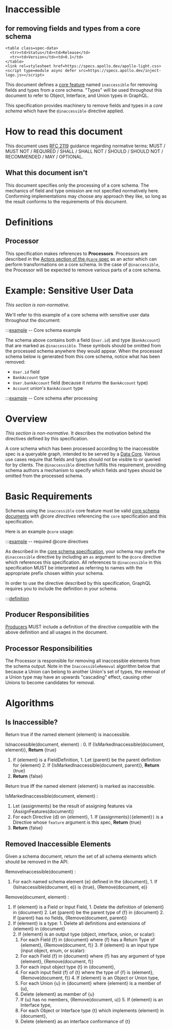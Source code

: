 # Inaccessible

<h2>for removing fields and types from a core schema</h2>

```raw html
<table class=spec-data>
  <tr><td>Status</td><td>Release</td>
  <tr><td>Version</td><td>0.1</td>
</table>
<link rel=stylesheet href=https://specs.apollo.dev/apollo-light.css>
<script type=module async defer src=https://specs.apollo.dev/inject-logo.js></script>
```

This document defines a [core feature](https://specs.apollo.dev/core) named `inaccessible` for removing fields and types from a core schema. "Types" will be used throughout this document to refer to Object, Interface, and Union types in GraphQL.

This specification provides machinery to remove fields and types in a *core schema* which have the `@inaccessible` directive applied.

# How to read this document

This document uses [RFC 2119](https://www.ietf.org/rfc/rfc2119.txt) guidance regarding normative terms: MUST / MUST NOT / REQUIRED / SHALL / SHALL NOT / SHOULD / SHOULD NOT / RECOMMENDED / MAY / OPTIONAL.

## What this document isn't

This document specifies only the processing of a core schema. The mechanics of field and type omission are not specified normatively here. Conforming implementations may choose any approach they like, so long as the result conforms to the requirements of this document.

# Definitions

## Processor

This specification makes references to **Processors**. Processors are described in the [Actors section of the `@core` spec](https://specs.apollo.dev/core/v0.2/#sec-Actors) as an actor which can perform transformations on a core schema. In the case of `@inaccessible`, the Processor will be expected to remove various parts of a core schema.

# Example: Sensitive User Data

*This section is non-normative.*

We'll refer to this example of a core schema with sensitive user data throughout the document:

:::[example](./schema.graphql) -- Core schema example

The schema above contains both a field (`User.id`) and type (`BankAccount`) that are marked as `@inaccessible`. These symbols should be omitted from the processed schema anywhere they would appear. When the processed schema below is generated from this core schema, notice what has been removed:
* `User.id` field
* `BankAccount` type
* `User.bankAccount` field (because it _returns_ the `BankAccount` type)
* `Account` union's `BankAccount` type

:::[example](./processedSchema.graphql) -- Core schema after processing

# Overview

*This section is non-normative.* It describes the motivation behind the directives defined by this specification.

A core schema which has been processed according to the inaccessible spec is a queryable graph, intended to be served by a [Data Core](https://specs.apollo.dev/core/v0.2/#sec-Actors). Various use cases require that fields and types should not be visible to or queried for by clients. The `@inaccessible` directive fulfills this requirement, providing schema authors a mechanism to specify which fields and types should be omitted from the processed schema.

# Basic Requirements

Schemas using the `inaccessible` core feature must be valid [core schema documents](https://specs.apollo.dev/core/v0.2) with *@core directives* referencing the `core` specification and this specification.

Here is an example `@core` usage:

:::[example](./coreDirectives.graphql) -- required @core directives

As described in the [core schema specification](https://specs.apollo.dev/core/v0.2/#sec-Prefixing), your schema may prefix the `@inaccessible` directive by including an `as` argument to the `@core` directive which references this specification. All references to `@inaccessible` in this specification MUST be interpreted as referring to names with the appropriate prefix chosen within your schema.

In order to use the directive described by this specification, GraphQL requires you to include the definition in your schema.

:::[definition](inaccessible.spec.graphql)

## Producer Responsibilities

[Producers](https://specs.apollo.dev/core/v0.2/#sec-Actors) MUST include a definition of the directive compatible with the above definition and all usages in the document.

## Processor Responsibilities

The Processor is responsible for removing all inaccessible elements from the schema output. Note in the `InaccessibleRemoval` algorithm below that because a Union can belong to another Union's set of types, the removal of a Union type may have an upwards "cascading" effect, causing other Unions to become candidates for removal.
# Algorithms

## Is Inaccessible?

Return true if the named element {element} is inaccessible.

IsInaccessible(document, element) :
  0. If {IsMarkedInaccessible(document, element)}, **Return** {true}
  1. If {element} is a FieldDefinition,
    1. Let {parent} be the parent definition for {element}
    2. If {IsMarkedInaccessible(document, parent)}, **Return** {true}
  2. **Return** {false}

Return true iff the named element {element} is marked as inaccessible.

IsMarkedInaccessible(document, element) :
  1. Let {assignments} be the result of assigning features via {AssignFeatures(document)}
  2. For each Directive {d} on {element},
    1. If {assignments}`[`{element}`]` is a Directive whose `feature` argument is this spec, **Return** {true}
  3. **Return** {false}

## Removed Inaccessible Elements

Given a schema document, return the set of all schema elements which should be removed in the API.

RemoveInaccessible(document) :
  1. For each named schema element {e} defined in the {document},
    1. If {IsInaccessible(document, e)} is {true}, {Remove(document, e)}

Remove(document, element) :
  1. If {element} is a Field or Input Field,
    1. Delete the definition of {element} in {document}
    2. Let {parent} be the parent type of {f} in {document}
      2. If {parent} has no fields, {Remove(document, parent)}
  2. If {element} is a type:
    1. Delete all definitions and extensions of {element} in {document}    
    2. If {element} is an output type (object, interface, union, or scalar):
      1. For each Field {f} in {document} where {f} has a Return Type of {element}, {Remove(document, f)}
    3. If {element} is an input type (input object, enum, or scalar):
      1. For each Field {f} in {document} where {f} has any argument of type {element}, {Remove(document, f)}
      2. For each input object type {t} in {document},
        1. For each input field {f} of {t} where the type of {f} is {element}, {Remove(document, f)}
    4. If {element} is an Object or Union type,
      2. For each Union {u} in {document} where {element} is a member of {u},
        1. Delete {element} as member of {u}
        2. If {u} has no members, {Remove(document, u)}
    5. If {element} is an Interface type,
      3. For each Object or Interface type {t} which implements {element} in {document},
        1. Delete {element} as an interface conformance of {t}

